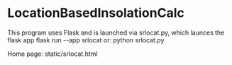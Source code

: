 # LocationBasedInsolationCalc
This program uses Flask and is launched via srlocat.py, which launces the flask app
flask run --app srlocat
or:
python srlocat.py

Home page: static/srlocat.html
